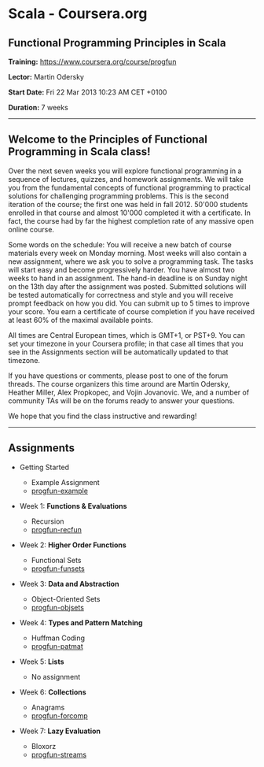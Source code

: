 # Scala - Coursera.org

## Functional Programming Principles in Scala

**Training:** https://www.coursera.org/course/progfun

**Lector:** Martin Odersky

**Start Date:** Fri 22 Mar 2013 10:23 AM CET +0100

**Duration:** 7 weeks

---------------------------------------------------------

## Welcome to the Principles of Functional Programming in Scala class!

 Over the next seven weeks you will explore functional programming in a sequence of lectures, quizzes, and homework assignments. We will take you from the fundamental concepts of functional programming to practical solutions for challenging programming problems. This is the second iteration of the course; the first one was held in fall 2012. 50'000 students enrolled in that course and almost 10'000 completed it with a certificate. In fact, the course had by far the highest completion rate of any massive open online course.

 Some words on the schedule: You will receive a new batch of course materials every week on Monday morning. Most weeks will also contain a new assignment, where we ask you to solve a programming task. The tasks will start easy and become progressively harder. You have almost two weeks to hand in an assignment. The hand-in deadline is on Sunday night on the 13th day after the assignment was posted. Submitted solutions will be tested automatically for correctness and style and you will receive prompt feedback on how you did. You can submit up to 5 times to improve your score. You earn a certificate of course completion if you have received at least 60% of the maximal available points.

 All times are Central European times, which is GMT+1, or PST+9. You can set your timezone in your Coursera profile; in that case all times that you see in the Assignments section will be automatically updated to that timezone.

 If you have questions or comments, please post to one of the forum threads. The course organizers this time around are Martin Odersky, Heather Miller, Alex Propkopec, and Vojin Jovanovic. We, and a number of community TAs will be on the forums ready to answer your questions. 

 We hope that you find the class instructive and rewarding!

---------------------------------------------------------

## Assignments

* Getting Started
  * Example Assignment
  * [progfun-example](https://github.com/lu-ko/scala-coursera-progfun/tree/master/progfun-example)

* Week 1: **Functions & Evaluations**
  * Recursion
  * [progfun-recfun](https://github.com/lu-ko/scala-coursera-progfun/tree/master/progfun-recfun)

* Week 2: **Higher Order Functions**
  * Functional Sets
  * [progfun-funsets](https://github.com/lu-ko/scala-coursera-progfun/tree/master/progfun-funsets)

* Week 3: **Data and Abstraction**
  * Object-Oriented Sets
  * [progfun-objsets](https://github.com/lu-ko/scala-coursera-progfun/tree/master/progfun-objsets)

* Week 4: **Types and Pattern Matching**
  * Huffman Coding
  * [progfun-patmat](https://github.com/lu-ko/scala-coursera-progfun/tree/master/progfun-patmat)

* Week 5: **Lists**
  * No assignment

* Week 6: **Collections**
  * Anagrams
  * [progfun-forcomp](https://github.com/lu-ko/scala-coursera-progfun/tree/master/progfun-forcomp)

* Week 7: **Lazy Evaluation**
  * Bloxorz
  * [progfun-streams](https://github.com/lu-ko/scala-coursera-progfun/tree/master/progfun-streams)


